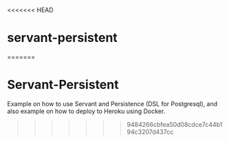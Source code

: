 <<<<<<< HEAD
# servant-persistent
=======
# Servant-Persistent
Example on how to use Servant and Persistence (DSL for Postgresql), and also example on how to deploy to Heroku using Docker.
>>>>>>> 9484266cbfea50d08cdce7c44b194c3207d437cc

